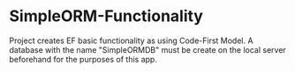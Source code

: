 # SimpleORM-Functionality
Project creates EF basic functionality as using Code-First Model. A database with the name "SimpleORMDB" must be create on the local server beforehand for the purposes of this app.
